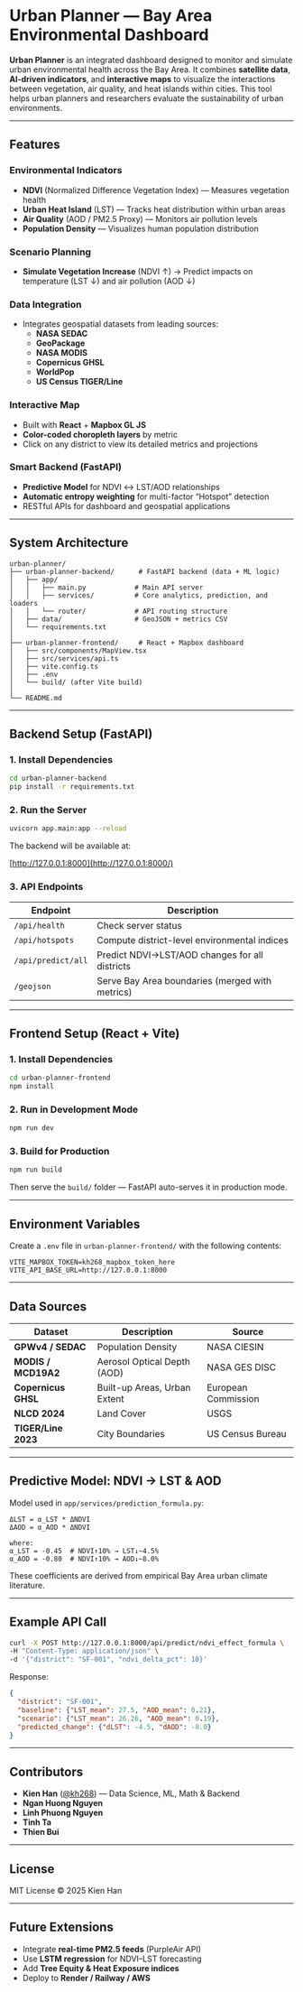 
# Urban Planner — Bay Area Environmental Dashboard

**Urban Planner** is an integrated dashboard designed to monitor and simulate urban environmental health across the Bay Area.
It combines **satellite data**, **AI-driven indicators**, and **interactive maps** to visualize the interactions between vegetation, air quality, and heat islands within cities. This tool helps urban planners and researchers evaluate the sustainability of urban environments.

---

## Features

### Environmental Indicators
- **NDVI** (Normalized Difference Vegetation Index) — Measures vegetation health
- **Urban Heat Island** (LST) — Tracks heat distribution within urban areas
- **Air Quality** (AOD / PM2.5 Proxy) — Monitors air pollution levels
- **Population Density** — Visualizes human population distribution

### Scenario Planning
- **Simulate Vegetation Increase** (NDVI ↑)
  → Predict impacts on temperature (LST ↓) and air pollution (AOD ↓)

### Data Integration
- Integrates geospatial datasets from leading sources:
  - **NASA SEDAC**
  - **GeoPackage**
  - **NASA MODIS**
  - **Copernicus GHSL**
  - **WorldPop**
  - **US Census TIGER/Line**

### Interactive Map
- Built with **React** + **Mapbox GL JS**
- **Color-coded choropleth layers** by metric
- Click on any district to view its detailed metrics and projections

### Smart Backend (FastAPI)
- **Predictive Model** for NDVI ↔ LST/AOD relationships
- **Automatic entropy weighting** for multi-factor “Hotspot” detection
- RESTful APIs for dashboard and geospatial applications

---

## System Architecture

```plaintext
urban-planner/
├── urban-planner-backend/      # FastAPI backend (data + ML logic)
│   ├── app/
│   │   ├── main.py            # Main API server
│   │   ├── services/          # Core analytics, prediction, and loaders
│   │   └── router/            # API routing structure
│   ├── data/                  # GeoJSON + metrics CSV
│   └── requirements.txt
│
├── urban-planner-frontend/     # React + Mapbox dashboard
│   ├── src/components/MapView.tsx
│   ├── src/services/api.ts
│   ├── vite.config.ts
│   ├── .env
│   └── build/ (after Vite build)
│
└── README.md

```

---

## Backend Setup (FastAPI)

### 1. Install Dependencies

```bash
cd urban-planner-backend
pip install -r requirements.txt

```

### 2. Run the Server

```bash
uvicorn app.main:app --reload

```

The backend will be available at:

[http://127.0.0.1:8000](http://127.0.0.1:8000/)

### 3. API Endpoints

| Endpoint | Description |
| --- | --- |
| `/api/health` | Check server status |
| `/api/hotspots` | Compute district-level environmental indices |
| `/api/predict/all` | Predict NDVI→LST/AOD changes for all districts |
| `/geojson` | Serve Bay Area boundaries (merged with metrics) |

---

## Frontend Setup (React + Vite)

### 1. Install Dependencies

```bash
cd urban-planner-frontend
npm install

```

### 2. Run in Development Mode

```bash
npm run dev

```

### 3. Build for Production

```bash
npm run build

```

Then serve the `build/` folder — FastAPI auto-serves it in production mode.

---

## Environment Variables

Create a `.env` file in `urban-planner-frontend/` with the following contents:

```
VITE_MAPBOX_TOKEN=kh268_mapbox_token_here
VITE_API_BASE_URL=http://127.0.0.1:8000

```

---

## Data Sources

| Dataset | Description | Source |
| --- | --- | --- |
| **GPWv4 / SEDAC** | Population Density | NASA CIESIN |
| **MODIS / MCD19A2** | Aerosol Optical Depth (AOD) | NASA GES DISC |
| **Copernicus GHSL** | Built-up Areas, Urban Extent | European Commission |
| **NLCD 2024** | Land Cover | USGS |
| **TIGER/Line 2023** | City Boundaries | US Census Bureau |

---

## Predictive Model: NDVI → LST & AOD

Model used in `app/services/prediction_formula.py`:

```
ΔLST = α_LST * ΔNDVI
ΔAOD = α_AOD * ΔNDVI

where:
α_LST = -0.45  # NDVI↑10% → LST↓~4.5%
α_AOD = -0.80  # NDVI↑10% → AOD↓~8.0%

```

These coefficients are derived from empirical Bay Area urban climate literature.

---

## Example API Call

```bash
curl -X POST http://127.0.0.1:8000/api/predict/ndvi_effect_formula \
-H "Content-Type: application/json" \
-d '{"district": "SF-001", "ndvi_delta_pct": 10}'

```

Response:

```json
{
  "district": "SF-001",
  "baseline": {"LST_mean": 27.5, "AOD_mean": 0.21},
  "scenario": {"LST_mean": 26.26, "AOD_mean": 0.19},
  "predicted_change": {"dLST": -4.5, "dAOD": -8.0}
}

```

---

## Contributors

- **Kien Han** ([@kh268](https://github.com/kh268)) — Data Science, ML, Math & Backend
- **Ngan Huong Nguyen** 
- **Linh Phuong Nguyen** 
- **Tinh Ta**
- **Thien Bui**

---

## License

MIT License © 2025 Kien Han

---

## Future Extensions

- Integrate **real-time PM2.5 feeds** (PurpleAir API)
- Use **LSTM regression** for NDVI–LST forecasting
- Add **Tree Equity & Heat Exposure indices**
- Deploy to **Render / Railway / AWS**
